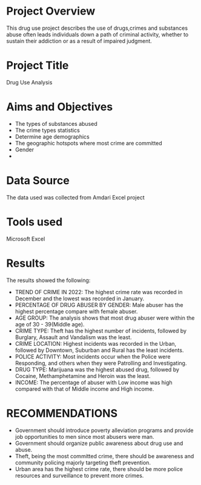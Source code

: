 # Project Overview
This drug use project describes the use of drugs,crimes and substances abuse often leads individuals down a path of criminal activity, whether to sustain their addiction or as a result of impaired judgment.

# Project Title
Drug Use Analysis

# Aims and Objectives
- The types of substances abused
- The crime types statistics
- Determine age demographics
- The geographic hotspots where most crime are committed
-  Gender
-  
 # Data Source
 The data used was collected from Amdari Excel project
 
 # Tools used
Microsoft Excel
													
													
# Results
The results showed the following:
													
- TREND OF CRIME IN 2022: The highest crime rate was recorded in December and the lowest was recorded in January.													
- PERCENTAGE OF DRUG ABUSER BY GENDER: Male abuser has the highest percentage compare with female abuser.													
- AGE GROUP: The analysis shows that most drug abuser were within the age of 30 - 39(Middle age).													
- CRIME TYPE: Theft has the highest number of incidents, followed by Burglary, Assault and Vandalism was the least.													
- CRIME LOCATION: Highest incidents was recorded in the Urban, followed by Downtown, Suburban and Rural has the least incidents.													
- POLICE ACTIVITY: Most incidents occur when the Police were Responding, and others when they were Patrolling and Investigating.													
- DRUG TYPE: Marijuana was the highest abused drug, followed by Cocaine, Methamphetamine and Heroin was the least.													
- INCOME: The percentage of abuser with Low income was high compared with that of Middle income and High income.													
													
													
# RECOMMENDATIONS				
													
- Government should introduce poverty alleviation programs and provide job opportunities to men since most abusers were man.													
- Government should organize public awareness about drug use and abuse.													
- Theft, being the most committed crime, there should be awareness and community policing majorly targeting theft prevention.													
- Urban area has the highest crime rate, there should be more police resources and surveillance to prevent more crimes.													
													

  


